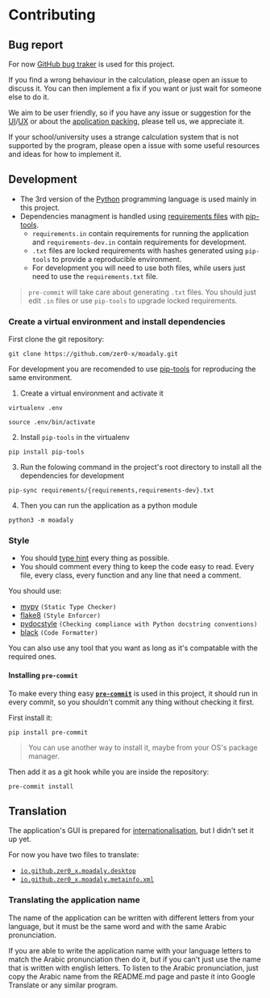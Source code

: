 # Contributing

## Bug report
For now [GitHub bug traker](https://github.com/zer0-x/moadaly/issues) is used for this project.

If you find a wrong behaviour in the calculation, please open an issue to discuss it. You can then implement a fix if you want or just wait for someone else to do it.

We aim to be user friendly, so if you have any issue or suggestion for the [UI](https://en.wikipedia.org/wiki/User_interface_design)/[UX](https://en.wikipedia.org/wiki/User_experience_design) or about the [application packing](https://en.wikipedia.org/wiki/Package_(package_management_system)), please tell us, we appreciate it.

If your school/university uses a strange calculation system that is not supported by the program, please open a issue with some useful resources and ideas for how to implement it.

## Development
- The 3rd version of the [Python](https://en.wikipedia.org/wiki/Python_(programming_language)) programming language is used mainly in this project.
- Dependencies managment is handled using [requirements files](requirements) with [pip-tools](https://pip-tools.rtfd.io/).
    - `requirements.in` contain requirements for running the application and `requirements-dev.in` contain requirements for development.
    - `.txt` files are locked requirements with hashes generated using `pip-tools` to provide a reproducible environment.
    - For development you will need to use both files, while users just need to use the `requirements.txt` file.

>    `pre-commit` will take care about generating `.txt` files. You should just edit `.in` files or use `pip-tools` to upgrade locked requirements.

### Create a virtual environment and install dependencies
First clone the git repository:
```
git clone https://github.com/zer0-x/moadaly.git
```

For development you are recomended to use [pip-tools](https://pip-tools.rtfd.io/) for reproducing the same environment.
1. Create a virtual environment and activate it
```shell
virtualenv .env

source .env/bin/activate
```
2. Install `pip-tools` in the virtualenv
```shell
pip install pip-tools
```
3. Run the folowing command in the project's root directory to install all the dependencies for development
```shell
pip-sync requirements/{requirements,requirements-dev}.txt
```
4. Then you can run the application as a python module
```shell
python3 -m moadaly
```

### Style
- You should [type hint](https://docs.python.org/3/library/typing.html) every thing as possible.
- You should comment every thing to keep the code easy to read. Every file, every class, every function and any line that need a comment.

You should use:
- [mypy](http://www.mypy-lang.org/) `(Static Type Checker)`
- [flake8](https://flake8.pycqa.org/) `(Style Enforcer)`
- [pydocstyle](https://www.pydocstyle.org/) `(Checking compliance with Python docstring conventions)`
- [black](https://black.readthedocs.io/) `(Code Formatter)`

You can also use any tool that you want as long as it's compatable with the required ones.

#### Installing `pre-commit`
To make every thing easy [**`pre-commit`**](https://pre-commit.com/) is used in this project, it should run in every commit, so you shouldn't commit any thing without checking it first.

First install it:
```shell
pip install pre-commit
```

> You can use another way to install it, maybe from your OS's package manager.


Then add it as a git hook while you are inside the repository:
```shell
pre-commit install
```

## Translation
The application's GUI is prepared for [internationalisation](https://en.wikipedia.org/wiki/Internationalization_and_localization), but I didn't set it up yet.

For now you have two files to translate:
- [`io.github.zer0_x.moadaly.desktop`](https://github.com/zer0-x/moadaly/blob/main/io.github.zer0_x.moadaly.desktop)
- [`io.github.zer0_x.moadaly.metainfo.xml`](https://github.com/zer0-x/moadaly/blob/main/io.github.zer0_x.moadaly.metainfo.xml)

### Translating the application name
The name of the application can be written with different letters from your language, but it must be the same word and with the same Arabic pronunciation.

If you are able to write the application name with your language letters to match the Arabic pronunciation then do it, but if you can't just use the name that is written with english letters.
To listen to the Arabic pronunciation, just copy the Arabic name from the README.md page and paste it into Google Translate or any similar program.
